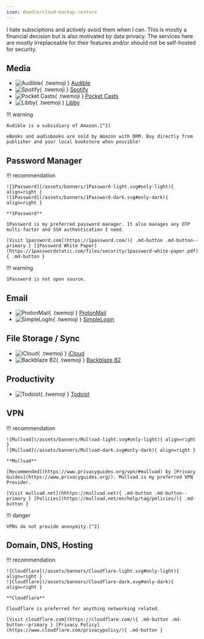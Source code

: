 ```yaml
---
icon: doodle/cloud-backup-restore
---
```


I hate subsciptions and actively avoid them when I can. This is mostly a financial decision but is also motivated by data privacy. The services here are mostly irreplaceable for their features and/or should not be self-hosted for security.

## Media

<div class="grid cards" markdown>

- ![Audible](/assets/logos/Audible.png){ .twemoji } [Audible](https://www.audible.com/)
- ![Spotify](/assets/logos/Spotify.svg){ .twemoji } [Spotify](https://www.spotify.com/us/)
- ![Pocket Casts](/assets/logos/Pocket-Casts.svg){ .twemoji } [Pocket Casts](https://pocketcasts.com/)
- ![Libby](/assets/logos/Libby.png){ .twemoji } [Libby](https://libbyapp.com)

</div>

!!! warning

    Audible is a subsidiary of Amazon.[^1]   
    
    eBooks and audiobooks are sold by Amazon with DRM. Buy directly from publisher and your local bookstore when possible!

## Password Manager

!!! recommendation

    ![1Password](/assets/banners/1Password-light.svg#only-light){ align=right }
    ![1Password](/assets/banners/1Password-dark.svg#only-dark){ align=right }

    **1Password**

    1Password is my preferred password manager. It also manages any OTP multi-factor and SSH authentication I need.

    [Visit 1password.com](https://1password.com/){ .md-button .md-button--primary } [1Password White Paper](https://1passwordstatic.com/files/security/1password-white-paper.pdf){ .md-button }

!!! warning

    1Password is not open source.

## Email

<div class="grid cards" markdown>

- ![ProtonMail](/assets/logos/ProtonMail.svg){ .twemoji } [ProtonMail](https://protonmail.com/)
- ![SimpleLogin](/assets/logos/SimpleLogin.svg){ .twemoji } [SimpleLogin](https://simplelogin.io/)

</div>

## File Storage / Sync

<div class="grid cards" markdown>

- ![iCloud](/assets/logos/iCloud.png){ .twemoji } [iCloud](https://www.icloud.com/)
- ![Backblaze B2](/assets/logos/Backblaze.svg){ .twemoji } [Backblaze B2](https://www.backblaze.com/b2/cloud-storage.html)

</div>

## Productivity

<div class="grid cards" markdown>

- ![Todoist](/assets/logos/Todoist.svg){ .twemoji } [Todoist](https://todoist.com/)

</div>

## VPN

!!! recommendation

    ![Mullvad](/assets/banners/Mullvad-light.svg#only-light){ align=right }
    ![Mullvad](/assets/banners/Mullvad-dark.svg#only-dark){ align=right }

    **Mullvad**

    [Recommended](https://www.privacyguides.org/vpn/#mullvad) by [Privacy Guides](https://www.privacyguides.org/). Mullvad is my preferred VPN Provider.

    [Visit mullvad.net](hhttps://mullvad.net){ .md-button .md-button--primary } [Policies](https://mullvad.net/en/help/tag/policies/){ .md-button }

!!! danger

    VPNs do not provide anonymity.[^2]
  
## Domain, DNS, Hosting

!!! recommendation

    ![Cloudflare](/assets/banners/Cloudflare-light.svg#only-light){ align=right }
    ![Cloudflare](/assets/banners/Cloudflare-dark.svg#only-dark){ align=right }

    **Cloudflare**

    Cloudflare is preferred for anything networking related. 

    [Visit cloudflare.com](https://cloudflare.com/){ .md-button .md-button--primary } [Privacy Policy](https://www.cloudflare.com/privacypolicy/){ .md-button }

[^1]: [Richard Stallman: Reasons not to buy from Amazon](https://stallman.org/amazon.html)
[^2]: [Privacy Guides: VPN Overview](https://www.privacyguides.org/vpn/#vpn-overview)